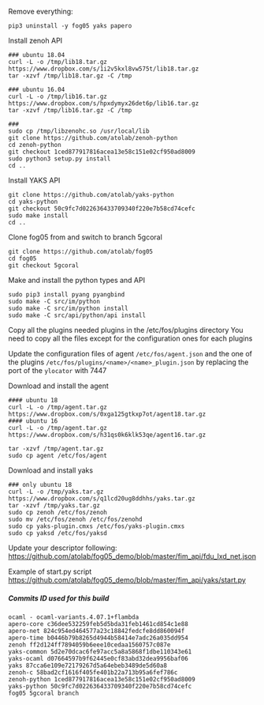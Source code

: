 Remove everything:

```
pip3 uninstall -y fog05 yaks papero

```


Install zenoh API

```
### ubuntu 18.04
curl -L -o /tmp/lib18.tar.gz https://www.dropbox.com/s/1i2v5kxl8vw575t/lib18.tar.gz
tar -xzvf /tmp/lib18.tar.gz -C /tmp

### ubuntu 16.04
curl -L -o /tmp/lib16.tar.gz https://www.dropbox.com/s/hpxdymyx26det6p/lib16.tar.gz
tar -xzvf /tmp/lib16.tar.gz -C /tmp

###
sudo cp /tmp/libzenohc.so /usr/local/lib
git clone https://github.com/atolab/zenoh-python
cd zenoh-python
git checkout 1ced877917816acea13e58c151e02cf950ad8009
sudo python3 setup.py install
cd ..

```

Install YAKS API


```
git clone https://github.com/atolab/yaks-python
cd yaks-python
git checkout 50c9fc7d022636433709340f220e7b58cd74cefc
sudo make install
cd ..

```



Clone fog05 from and switch to branch 5gcoral

```
git clone https://github.com/atolab/fog05
cd fog05
git checkout 5gcoral

```

Make and install the python types and API


```
sudo pip3 install pyang pyangbind
sudo make -C src/im/python
sudo make -C src/im/python install
sudo make -C src/api/python/api install

```

Copy all the plugins needed plugins in the /etc/fos/plugins directory
You need to copy all the files except for the configuration ones for each plugins

Update the configuration files of agent `/etc/fos/agent.json` and the one of the plugins `/etc/fos/plugins/<name>/<name>_plugin.json` by replacing the port of the `ylocator` with 7447


Download and install the agent

```
#### ubuntu 18
curl -L -o /tmp/agent.tar.gz https://www.dropbox.com/s/0xga125gtkxp7ot/agent18.tar.gz
#### ubuntu 16
curl -L -o /tmp/agent.tar.gz https://www.dropbox.com/s/h31qs0k6klk53qe/agent16.tar.gz

tar -xzvf /tmp/agent.tar.gz
sudo cp agent /etc/fos/agent

```


Download and install yaks


```
### only ubuntu 18
curl -L -o /tmp/yaks.tar.gz https://www.dropbox.com/s/q1lcd20ug8ddhhs/yaks.tar.gz
tar -xzvf /tmp/yaks.tar.gz
sudo cp zenoh /etc/fos/zenoh
sudo mv /etc/fos/zenoh /etc/fos/zenohd
sudo cp yaks-plugin.cmxs /etc/fos/yaks-plugin.cmxs
sudo cp yaksd /etc/fos/yaksd
```


Update your descriptor following: https://github.com/atolab/fog05_demo/blob/master/fim_api/fdu_lxd_net.json

Example of start.py script https://github.com/atolab/fog05_demo/blob/master/fim_api/yaks/start.py




##### Commits ID used for this build

```
ocaml - ocaml-variants.4.07.1+flambda
apero-core c36dee532259feb5d5bda31feb1461cd854c1e88
apero-net 824c954ed464577a23c18842fedcfe8dd860094f
apero-time b0446b79b8265d4944b58414e7adc26a035dd954
zenoh ff2d124ff7894059b6eee10cedaa1560757c087e
yaks-common 5d2e70dcac6fe97acc5a8a5868f1dbe110343e61
yaks-ocaml d07664597b9f62445e0cf83abd32dea9956baf06
yaks 87cca6e109e72179267d5a64ebeb3489de5d60a8
zenoh-c 58bad2cf1616f405fe401b22a713b95a6fef786c
zenoh-python 1ced877917816acea13e58c151e02cf950ad8009
yaks-python 50c9fc7d022636433709340f220e7b58cd74cefc
fog05 5gcoral branch
```